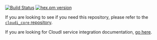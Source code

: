 [![Build Status](https://secure.travis-ci.org/CloudI/cloudi_service_http_rest.png?branch=master)](http://travis-ci.org/CloudI/cloudi_service_http_rest)
[![hex.pm version](https://img.shields.io/hexpm/v/cloudi_service_http_rest.svg)](https://hex.pm/packages/cloudi_service_http_rest)

If you are looking to see if you need this repository, please refer to the [`cloudi_core` repository](https://github.com/CloudI/cloudi_core#about).

If you are looking for CloudI service integration documentation, [go here](https://github.com/CloudI/CloudI#integration).

